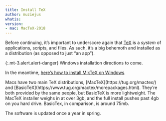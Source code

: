 ```yaml
---
title: Install TeX
author: muziejus
whatis: 
version:
- mac: MacTeX-2018
---
```


Before continuing, it’s important to underscore again that [TeX](/whatis/tex)
is a *system* of applications, scripts, and files. As such, it’s a big
behemoth and installed as a distribution (as opposed to just “an app”).

<div class="pc">
<div class="win">

{:.mt-3.alert.alert-danger}
Windows installation directions to come.

In the meantime, [here’s how to install MikTeX on
Windows](https://miktex.org/howto/install-miktex).

</div>
<div class="mac">
Macs have two main TeX distributions, [MacTeX](https://tug.org/mactex/) and
[BasicTeX](https://www.tug.org/mactex/morepackages.html). They’re both
provided by the same people, but BasicTeX is more lightweight. The MacTeX
installer weighs in at over 3gb, and the full install pushes past 4gb on you
hard drive. BasicTex, in comparison, is around 75mb.

The software is updated once a year in spring.



</div>
</div>
